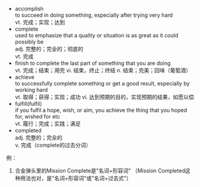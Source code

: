 - accomplish   
to succeed in doing something, especially after trying very hard  
vt. 完成；实现；达到
- complete  
used to emphasize that a quality or situation is as great as it could possibly be  
adj. 完整的；完全的；彻底的  
vt. 完成  
- finish 
to complete the last part of something that you are doing  
vt. 完成；结束；用完
vi. 结束，终止；终结
n. 结束；完美；回味（葡萄酒）
- achieve  
to successfully complete something or get a good result, especially by working hard  
vt. 取得；获得；实现；成功
vi. 达到预期的目的，实现预期的结果，如愿以偿
- fulfill(fulfil)  
if you fulfil a hope, wish, or aim, you achieve the thing that you hoped for, wished for etc  
vt. 履行；完成；实践；满足
- completed  
adj. 完整的；完全的  
v. 完成（complete的过去分词） 

例：
1. 合金弹头里的Mission Complete是"名词+形容词"
（Mission Completed这种用法也对，是"名词+形容词"或"名词+过去式"）

